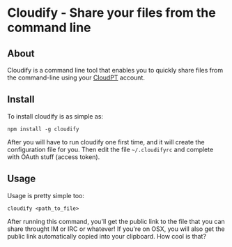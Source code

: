 # Cloudify - Share your files from the command line

## About

Cloudify is a command line tool that enables you to quickly share files from the command-line using your [CloudPT][0] account.

## Install

To install cloudify is as simple as:

    npm install -g cloudify

After you will have to run cloudify one first time, and it will create the configuration file for you. Then edit the file `~/.cloudifyrc` and complete with OAuth stuff (access token).

## Usage

Usage is pretty simple too:

    cloudify <path_to_file>

After running this command, you'll get the public link to the file that you can share throught IM or IRC or whatever! If you're on OSX, you will also get the public link automatically copied into your clipboard. How cool is that?

[0]: http://cloudpt.pt
